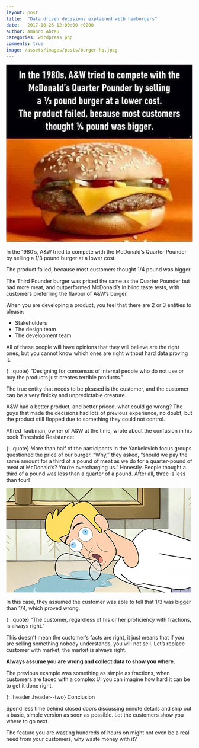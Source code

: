 ```yaml
---
layout: post
title:  "Data driven decisions explained with hamburgers"
date:   2017-10-26 12:00:00 +0200
author: Amando Abreu
categories: wordpress php
comments: true
image: /assets/images/posts/burger-hq.jpeg
---
```

![burger](/assets/images/posts/burger.png "burger")

In the 1980’s, A&W tried to compete with the McDonald’s Quarter Pounder by selling a 1/3 pound burger at a lower cost.

The product failed, because most customers thought 1/4 pound was bigger.

The Third Pounder burger was priced the same as the Quarter Pounder but had more meat, and outperformed McDonald’s in blind taste tests, with customers preferring the flavour of A&W’s burger.

When you are developing a product, you feel that there are 2 or 3 entities to please:

- Stakeholders
- The design team
- The development team

All of these people will have opinions that they will believe are the right ones, but you cannot know which ones are right without hard data proving it.

{: .quote}
"Designing for consensus of internal people who do not use or buy the products just creates terrible products."

The true entity that needs to be pleased is the customer, and the customer can be a very finicky and unpredictable creature.

A&W had a better product, and better priced, what could go wrong? The guys that made the decisions had lots of previous experience, no doubt, but the product still flopped due to something they could not control.

Alfred Taubman, owner of A&W at the time, wrote about the confusion in his book Threshold Resistance:

{: .quote}
More than half of the participants in the Yankelovich focus groups questioned the price of our burger. “Why,” they asked, “should we pay the same amount for a third of a pound of meat as we do for a quarter-pound of meat at McDonald’s? You’re overcharging us.” Honestly. People thought a third of a pound was less than a quarter of a pound. After all, three is less than four!

![users](/assets/images/posts/people.gif "users")

In this case, they assumed the customer was able to tell that 1/3 was bigger than 1/4, which proved wrong.

{: .quote}
“The customer, regardless of his or her proficiency with fractions, is always right.”

This doesn’t mean the customer’s facts are right, it just means that if you are selling something nobody understands, you will not sell. Let’s replace customer with market, the market is always right.

<strong>Always assume you are wrong and collect data to show you where.</strong>

The previous example was something as simple as fractions, when customers are faced with a complex UI you can imagine how hard it can be to get it done right.

{: .header .header--two}
Conclusion

Spend less time behind closed doors discussing minute details and ship out a basic, simple version as soon as possible. Let the customers show you where to go next.

The feature you are wasting hundreds of hours on might not even be a real need from your customers, why waste money with it?